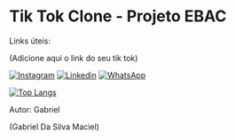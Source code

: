
# Tik Tok Clone - Projeto EBAC

Links úteis:

(Adicione aqui o link do seu tik tok)

[![Instagram](https://img.shields.io/badge/Instagram-E4405F?style=for-the-badge&logo=instagram&logoColor=white)](https://www.instagram.com/(@5884gabriel))
[![Linkedin](https://img.shields.io/badge/LinkedIn-0077B5?style=for-the-badge&logo=linkedin&logoColor=white)](https://www.linkedin.com/in/gabrieldasilvamaciel-silva.)
[![WhatsApp](https://img.shields.io/badge/WhatsApp-25D366?style=for-the-badge&logo=whatsapp&logoColor=white)](https://wa.me/55(92981526816))


[![Top Langs](https://github-readme-stats.vercel.app/api/top-langs/?username=GabrielMcielDxD)](https://github.com/GabrielMcielDx/github-readme-stats)

Autor: Gabriel 

(Gabriel Da Silva Maciel)
